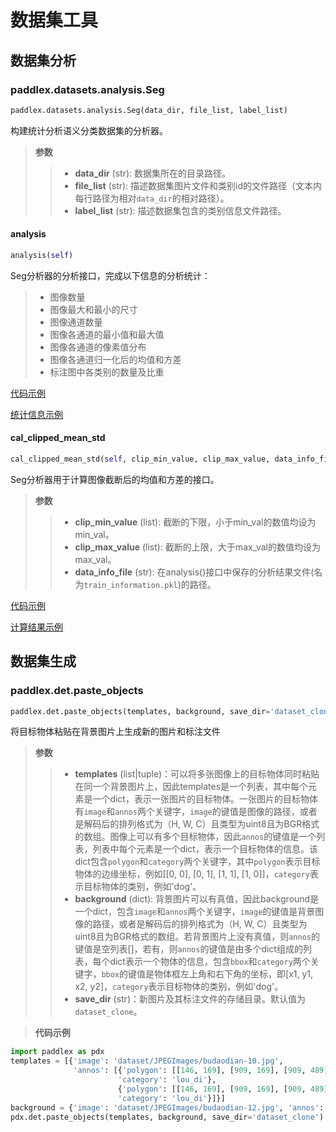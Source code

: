 # 数据集工具

## 数据集分析

### paddlex.datasets.analysis.Seg
```python
paddlex.datasets.analysis.Seg(data_dir, file_list, label_list)
```

构建统计分析语义分类数据集的分析器。

> **参数**
> > * **data_dir** (str): 数据集所在的目录路径。  
> > * **file_list** (str): 描述数据集图片文件和类别id的文件路径（文本内每行路径为相对`data_dir`的相对路径）。  
> > * **label_list** (str): 描述数据集包含的类别信息文件路径。  

#### analysis
```python
analysis(self)
```

Seg分析器的分析接口，完成以下信息的分析统计：

> * 图像数量
> * 图像最大和最小的尺寸
> * 图像通道数量
> * 图像各通道的最小值和最大值
> * 图像各通道的像素值分布
> * 图像各通道归一化后的均值和方差
> * 标注图中各类别的数量及比重

[代码示例](https://github.com/PaddlePaddle/PaddleX/blob/develop/examples/multi-channel_remote_sensing/tools/analysis.py)

[统计信息示例](../../examples/multi-channel_remote_sensing/analysis.html#id2)

#### cal_clipped_mean_std
```python
cal_clipped_mean_std(self, clip_min_value, clip_max_value, data_info_file)
```

Seg分析器用于计算图像截断后的均值和方差的接口。

> **参数**
> > * **clip_min_value** (list):  截断的下限，小于min_val的数值均设为min_val。
> > * **clip_max_value** (list): 截断的上限，大于max_val的数值均设为max_val。
> > * **data_info_file** (str): 在analysis()接口中保存的分析结果文件(名为`train_information.pkl`)的路径。

[代码示例](https://github.com/PaddlePaddle/PaddleX/blob/develop/examples/multi-channel_remote_sensing/tools/cal_clipped_mean_std.py)

[计算结果示例](../../examples/multi-channel_remote_sensing/analysis.html#id4)

## 数据集生成

### paddlex.det.paste_objects
```python
paddlex.det.paste_objects(templates, background, save_dir='dataset_clone')
```

将目标物体粘贴在背景图片上生成新的图片和标注文件

> **参数**
> > * **templates** (list|tuple)：可以将多张图像上的目标物体同时粘贴在同一个背景图片上，因此templates是一个列表，其中每个元素是一个dict，表示一张图片的目标物体。一张图片的目标物体有`image`和`annos`两个关键字，`image`的键值是图像的路径，或者是解码后的排列格式为（H, W, C）且类型为uint8且为BGR格式的数组。图像上可以有多个目标物体，因此`annos`的键值是一个列表，列表中每个元素是一个dict，表示一个目标物体的信息。该dict包含`polygon`和`category`两个关键字，其中`polygon`表示目标物体的边缘坐标，例如[[0, 0], [0, 1], [1, 1], [1, 0]]，`category`表示目标物体的类别，例如'dog'。
> > * **background** (dict): 背景图片可以有真值，因此background是一个dict，包含`image`和`annos`两个关键字，`image`的键值是背景图像的路径，或者是解码后的排列格式为（H, W, C）且类型为uint8且为BGR格式的数组。若背景图片上没有真值，则`annos`的键值是空列表[]，若有，则`annos`的键值是由多个dict组成的列表，每个dict表示一个物体的信息，包含`bbox`和`category`两个关键字，`bbox`的键值是物体框左上角和右下角的坐标，即[x1, y1, x2, y2]，`category`表示目标物体的类别，例如'dog'。
> > * **save_dir** (str)：新图片及其标注文件的存储目录。默认值为`dataset_clone`。

> **代码示例**

```python
import paddlex as pdx
templates = [{'image': 'dataset/JPEGImages/budaodian-10.jpg',
              'annos': [{'polygon': [[146, 169], [909, 169], [909, 489], [146, 489]],
                        'category': 'lou_di'},
                        {'polygon': [[146, 169], [909, 169], [909, 489], [146, 489]],
                        'category': 'lou_di'}]}]
background = {'image': 'dataset/JPEGImages/budaodian-12.jpg', 'annos': []}
pdx.det.paste_objects(templates, background, save_dir='dataset_clone')
```
